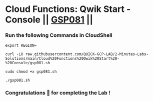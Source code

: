 # Cloud Functions: Qwik Start - Console || [GSP081](https://www.cloudskillsboost.google/focuses/1763?parent=catalog) ||


### Run the following Commands in CloudShell
```
export REGION=
```
```
curl -LO raw.githubusercontent.com/QUICK-GCP-LAB/2-Minutes-Labs-Solutions/main/Cloud%20Functions%20Qwik%20Start%20-%20Console/gsp081.sh

sudo chmod +x gsp081.sh

./gsp081.sh
```

### Congratulations 🎉 for completing the Lab !


